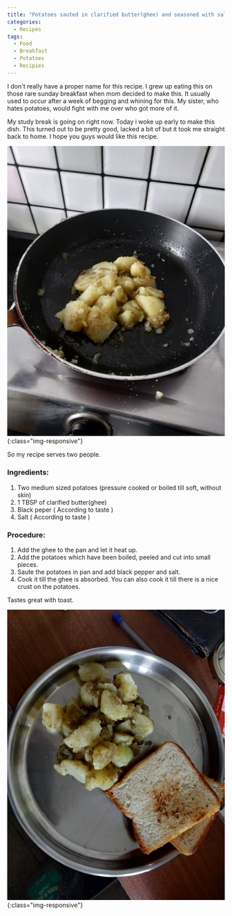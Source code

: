 ```yaml
---
title: "Potatoes sauted in clarified butter(ghee) and seasoned with salt and pepper."
categories:
  - Recipes
tags:
  - Food
  - Breakfast
  - Potatoes
  - Recipies
---
```


 
I don't really have a proper name for this recipe. I grew up eating this on those rare sunday breakfast when mom decided to make this. It usually used to occur after a week of begging and whining for this. My sister, who hates potatoes, would fight with me over who got more of it. 

My study break is going on right now. Today i woke up early to make this dish. This turned out to be pretty good, lacked a bit of but it took me straight back to home. I hope you guys would like this recipe.


![Img](/assets/images/IMG_20190429_085551.jpg  "Img"){:class="img-responsive"}


So my recipe serves two people.

### Ingredients:

 1. Two medium sized potatoes (pressure cooked or boiled till soft, without skin)
 2. 1 TBSP of clarified butter(ghee)
 3. Black peper ( According to taste )
 4. Salt ( According to taste )

### Procedure:

1. Add the ghee to the pan and let it heat up.
2. Add the potatoes which have been boiled, peeled and cut into small pieces.
3. Saute the potatoes in pan and add black pepper and salt.
4. Cook it till the ghee is absorbed. You can also cook it till there is a nice crust on the potatoes.


Tastes great with toast.


![Img](/assets/images/IMG_20190429_085956.jpg  "Img"){:class="img-responsive"}